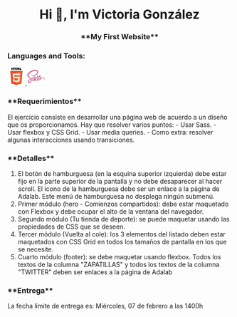 <h1 align="center">Hi 👋, I'm Victoria González</h1>
<h3 align="center">**My First Website**</h3>

<h3 align="left">Languages and Tools:</h3>
<p align="left"> <a href="https://www.w3.org/html/" target="_blank" rel="noreferrer"> <img src="https://raw.githubusercontent.com/devicons/devicon/master/icons/html5/html5-original-wordmark.svg" alt="html5" width="40" height="40"/> </a> <a href="https://sass-lang.com" target="_blank" rel="noreferrer"> <img src="https://raw.githubusercontent.com/devicons/devicon/master/icons/sass/sass-original.svg" alt="sass" width="40" height="40"/> </a> </p>

<h3 align="left">**Requerimientos**</h3>
<p align="left">
El ejercicio consiste en desarrollar una página web de acuerdo a un diseño que os proporcionamos. Hay
que resolver varios puntos:
- Usar Sass.
- Usar flexbox y CSS Grid.
- Usar media queries.
- Como extra: resolver algunas interacciones usando transiciones.
</p>

<h3 align="left">**Detalles**</h3>

1. El botón de hamburguesa (en la esquina superior izquierda) debe estar fijo en la parte superior de la
   pantalla y no debe desaparecer al hacer scroll. El icono de la hamburguesa debe ser un enlace a la
   página de Adalab. Este menú de hamburguesa no desplega ningún submenú.
1. Primer módulo (hero - Comienzos compartidos): debe estar maquetado con Flexbox y debe ocupar
   el alto de la ventana del navegador.
1. Segundo módulo (Tu tienda de deporte): se puede maquetar usando las propiedades de CSS que se
   deseen.
1. Tercer módulo (Vuelta al cole): los 3 elementos del listado deben estar maquetados con CSS Grid en
   todos los tamaños de pantalla en los que se necesite.
1. Cuarto módulo (footer): se debe maquetar usando flexbox. Todos los textos de la columna
   "ZAPATILLAS" y todos los textos de la columna "TWITTER" deben ser enlaces a la página de
   Adalab

<h3 align="left">**Entrega** </h3>
<p align="left">
La fecha límite de entrega es:
Miércoles, 07 de febrero a las 1400h
</p>
